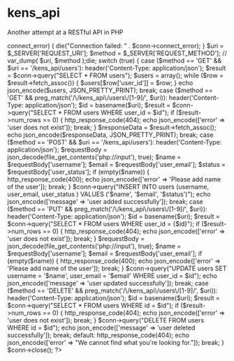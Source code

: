 # kens_api
 Another attempt at a RESTful API in PHP
<?php
$host = 'localhost';
$username = 'root';
$password = 'mysql';
$database = 'rest_api_demo';
header("Access-Control-Allow-Origin: *");
// if( $_POST ){
//     $requestBody = json_decode(file_get_contents('php://input'), false);
//     var_dump( $requestBody ); die;
// }

$conn = new mysqli($host, $username, $password, $database);

if ($conn->connect_error) {
    die("Connection failed: " . $conn->connect_error);
}

$uri = $_SERVER['REQUEST_URI'];
$method = $_SERVER['REQUEST_METHOD'];
// var_dump( $uri, $method );die;
switch (true) {
    case ($method == 'GET' && $uri == '/kens_api/users'):
        header('Content-Type: application/json');
        $result = $conn->query("SELECT * FROM users");
        $users = array();
        while ($row = $result->fetch_assoc()) {
            $users[$row['user_id']] = $row;
        }
        echo json_encode($users, JSON_PRETTY_PRINT);    
        break;

    case ($method == 'GET' && preg_match('/\/kens_api\/users\/[1-9]/', $uri)):
        header('Content-Type: application/json');
        $id = basename($uri);
        $result = $conn->query("SELECT * FROM users WHERE user_id = $id");
        if ($result->num_rows == 0) {
            http_response_code(404);
            echo json_encode(['error' => 'user does not exist']);
            break;
        }
        $responseData = $result->fetch_assoc();
        echo json_encode($responseData, JSON_PRETTY_PRINT);
        break;

    case ($method == 'POST' && $uri == '/kens_api/users'):
        header('Content-Type: application/json');
        $requestBody = json_decode(file_get_contents('php://input'), true);
        $name = $requestBody['username'];
        $email = $requestBody['user_email'];
        $status = $requestBody['user_status'];
        if (empty($name)) {
            http_response_code(400);
            echo json_encode(['error' => 'Please add name of the user']);
            break;
        }
        $conn->query("INSERT INTO users (username, user_email, user_status ) VALUES ('$name', '$email', '$status')");
        echo json_encode(['message' => 'user added successfully']);
        break;

    case ($method == 'PUT' && preg_match('/\/kens_api\/users\/[1-9]/', $uri)):
        header('Content-Type: application/json');
        $id = basename($uri);
        $result = $conn->query("SELECT * FROM users WHERE user_id = {$id}");
        if ($result->num_rows == 0) {
            http_response_code(404);
            echo json_encode(['error' => 'user does not exist']);
            break;
        }
        $requestBody = json_decode(file_get_contents('php://input'), true);
        $name = $requestBody['username'];
        $email = $requestBody['user_email'];
        if (empty($name)) {
            http_response_code(400);
            echo json_encode(['error' => 'Please add name of the user']);
            break;
        }
        $conn->query("UPDATE users SET username = '$name', user_email = '$email' WHERE user_id = $id");
        echo json_encode(['message' => 'user updated successfully']);
        break;

    case ($method == 'DELETE' && preg_match('/\/kens_api\/users\/[1-9]/', $uri)):
        header('Content-Type: application/json');
        $id = basename($uri);
        $result = $conn->query("SELECT * FROM users WHERE id = $id");
        if ($result->num_rows == 0) {
            http_response_code(404);
            echo json_encode(['error' => 'user does not exist']);
            break;
        }
        $conn->query("DELETE FROM users WHERE id = $id");
        echo json_encode(['message' => 'user deleted successfully']);
        break;

    default:
        http_response_code(404);
        echo json_encode(['error' => "We cannot find what you're looking for."]);
        break;
}

$conn->close();
?>